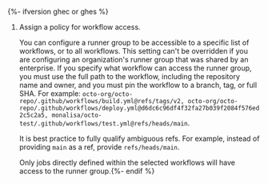 {%- ifversion ghec or ghes %}
1. Assign a policy for workflow access.

   You can configure a runner group to be accessible to a specific list of workflows, or to all workflows. This setting can't be overridden if you are configuring an organization's runner group that was shared by an enterprise. If you specify what workflow can access the runner group, you must use the full path to the workflow, including the repository name and owner, and you must pin the workflow to a branch, tag, or full SHA. For example: `octo-org/octo-repo/.github/workflows/build.yml@refs/tags/v2, octo-org/octo-repo/.github/workflows/deploy.yml@d6dc6c96df4f32fa27b039f2084f576ed2c5c2a5, monalisa/octo-test/.github/workflows/test.yml@refs/heads/main`.

   It is best practice to fully qualify ambiguous refs. For example, instead of providing `main` as a ref, provide `refs/heads/main`.

   Only jobs directly defined within the selected workflows will have access to the runner group.{%- endif %}
